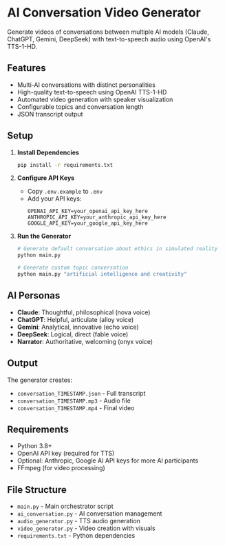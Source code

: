 # AI Conversation Video Generator

Generate videos of conversations between multiple AI models (Claude, ChatGPT, Gemini, DeepSeek) with text-to-speech audio using OpenAI's TTS-1-HD.

## Features

- Multi-AI conversations with distinct personalities
- High-quality text-to-speech using OpenAI TTS-1-HD
- Automated video generation with speaker visualization
- Configurable topics and conversation length
- JSON transcript output

## Setup

1. **Install Dependencies**
   ```bash
   pip install -r requirements.txt
   ```

2. **Configure API Keys**
   - Copy `.env.example` to `.env`
   - Add your API keys:
     ```
     OPENAI_API_KEY=your_openai_api_key_here
     ANTHROPIC_API_KEY=your_anthropic_api_key_here
     GOOGLE_API_KEY=your_google_api_key_here
     ```

3. **Run the Generator**
   ```bash
   # Generate default conversation about ethics in simulated reality
   python main.py
   
   # Generate custom topic conversation
   python main.py "artificial intelligence and creativity"
   ```

## AI Personas

- **Claude**: Thoughtful, philosophical (nova voice)
- **ChatGPT**: Helpful, articulate (alloy voice)
- **Gemini**: Analytical, innovative (echo voice)
- **DeepSeek**: Logical, direct (fable voice)
- **Narrator**: Authoritative, welcoming (onyx voice)

## Output

The generator creates:
- `conversation_TIMESTAMP.json` - Full transcript
- `conversation_TIMESTAMP.mp3` - Audio file
- `conversation_TIMESTAMP.mp4` - Final video

## Requirements

- Python 3.8+
- OpenAI API key (required for TTS)
- Optional: Anthropic, Google AI API keys for more AI participants
- FFmpeg (for video processing)

## File Structure

- `main.py` - Main orchestrator script
- `ai_conversation.py` - AI conversation management
- `audio_generator.py` - TTS audio generation
- `video_generator.py` - Video creation with visuals
- `requirements.txt` - Python dependencies